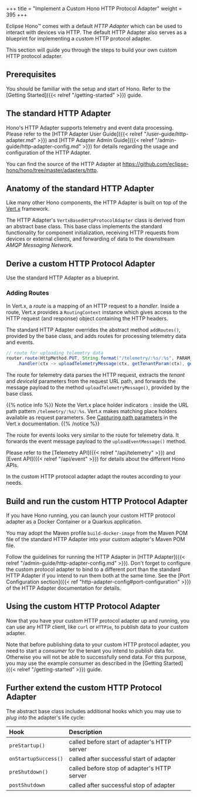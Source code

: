 +++
title = "Implement a Custom Hono HTTP Protocol Adapter"
weight = 395
+++

Eclipse Hono&trade; comes with a default *HTTP Adapter* which can be used to interact with devices via HTTP.
The default HTTP Adapter also serves as a blueprint for implementing a *custom* HTTP protocol adapter.
<!--more-->

This section will guide you through the steps to build your own custom HTTP protocol adapter.

## Prerequisites

You should be familiar with the setup and start of Hono. Refer to the 
[Getting Started]({{< relref "/getting-started" >}}) guide.

## The standard HTTP Adapter

Hono's HTTP Adapter supports telemetry and event data processing. Please refer to the
[HTTP Adapter User Guide]({{< relref "/user-guide/http-adapter.md" >}}) and
[HTTP Adapter Admin Guide]({{< relref "/admin-guide/http-adapter-config.md" >}}) for details regarding the usage and
configuration of the HTTP Adapter.

You can find the source of the HTTP Adapter at <https://github.com/eclipse-hono/hono/tree/master/adapters/http>.

## Anatomy of the standard HTTP Adapter
 
Like many other Hono components, the HTTP Adapter is built on top of the [Vert.x](https://vertx.io) framework.

The HTTP Adapter's `VertxBasedHttpProtocolAdapter` class is derived from an abstract base class. This base class implements the
standard functionality for component initialization, receiving HTTP requests from devices or external clients, and forwarding
of data to the downstream *AMQP Messaging Network*.

## Derive a custom HTTP Protocol Adapter

Use the standard HTTP Adapter as a blueprint.

### Adding Routes

In Vert.x, a *route* is a mapping of an HTTP request to a *handler*. Inside a route, Vert.x provides a `RoutingContext`
instance which gives access to the HTTP request (and response) object containing the HTTP headers.

The standard HTTP Adapter overrides the abstract method `addRoutes()`, provided by the base class, and adds routes for
processing telemetry data and events.

```java
// route for uploading telemetry data
router.route(HttpMethod.PUT, String.format("/telemetry/:%s/:%s", PARAM_TENANT, PARAM_DEVICE_ID))
    .handler(ctx -> uploadTelemetryMessage(ctx, getTenantParam(ctx), getDeviceIdParam(ctx)));
```

The route for telemetry data parses the HTTP request, extracts the *tenant* and *deviceId* parameters from the
request URL path, and forwards the message payload to the method `uploadTelemetryMessage()`, provided by the base class.

{{% notice info %}}
Note the Vert.x place holder indicators `:` inside the URL path pattern `/telemetry/:%s/:%s`. Vert.x makes matching
place holders available as request parameters.
See [Capturing path parameters](https://vertx.io/docs/vertx-web/java/#_capturing_path_parameters) in the Vert.x documentation.
{{% /notice %}}

The route for events looks very similar to the route for telemetry data. It forwards the event message payload to the
`uploadEventMessage()` method.

Please refer to the [Telemetry API]({{< relref "/api/telemetry" >}}) and [Event API]({{< relref "/api/event" >}}) 
for details about the different Hono APIs.

In the custom HTTP protocol adapter adapt the routes according to your needs.

## Build and run the custom HTTP Protocol Adapter
 
If you have Hono running, you can launch your custom HTTP protocol adapter as a Docker Container or a Quarkus application.

You may adopt the Maven profile `build-docker-image` from the Maven POM file of the standard HTTP Adapter into your 
custom adapter's Maven POM file. 

Follow the guidelines for running the HTTP Adapter in [HTTP Adapter]({{< relref "/admin-guide/http-adapter-config.md" >}}).
Don't forget to configure the custom protocol adapter to bind to a different port than the standard HTTP Adapter if you intend
to run them both at the same time. See the [Port Configuration section]({{< ref "http-adapter-config#port-configuration" >}})
of the HTTP Adapter documentation for details.

## Using the custom HTTP Protocol Adapter

Now that you have your custom HTTP protocol adapter up and running, you can use any HTTP client, like `curl` or 
`HTTPie`, to publish data to your custom adapter.

Note that before publishing data to your custom HTTP protocol adapter, you need to start a *consumer* for the tenant you
intend to publish data for. Otherwise you will not be able to successfully send data. For this purpose, you may use the example
consumer as described in the [Getting Started]({{< relref "/getting-started" >}}) guide.

## Further extend the custom HTTP Protocol Adapter

The abstract base class includes additional hooks which you may use to *plug into* the adapter's life cycle:

| Hook              | Description                                   |
| :---------------- | :-------------------------------------------- |
| `preStartup()`      | called before start of adapter's HTTP server |
| `onStartupSuccess()` | called after successful start of adapter |  
| `preShutdown()`     | called before stop of adapter's HTTP server |
| `postShutdown`      | called after successful stop of adapter |
